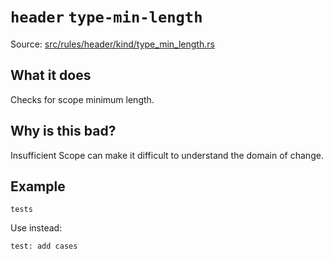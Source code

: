 # `header` `type-min-length`

Source: [src/rules/header/kind/type_min_length.rs](../../src/rules/header/kind/type_min_length.rs)

## What it does
Checks for scope minimum length.

## Why is this bad?
Insufficient Scope can make it difficult to understand the domain of change.

## Example
```git-commit
tests
```

Use instead:
```git-commit
test: add cases
```
